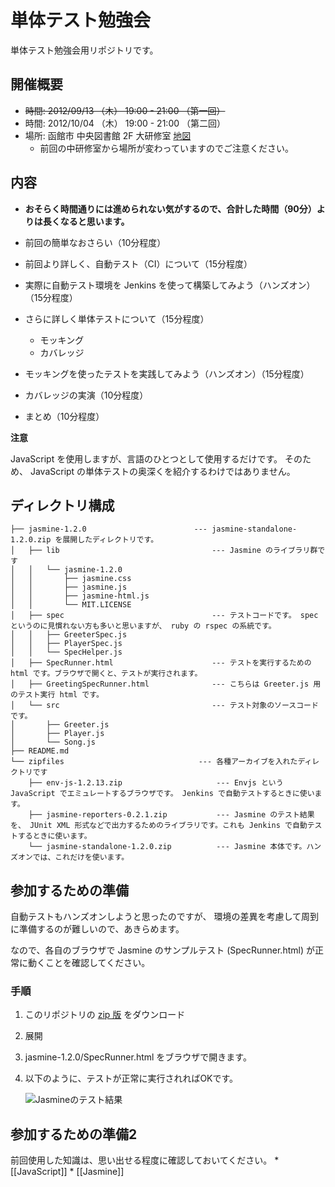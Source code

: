 単体テスト勉強会
=================

単体テスト勉強会用リポジトリです。

開催概要
---------

* ~~時間: 2012/09/13 （木） 19:00 - 21:00 （第一回）~~
* 時間: 2012/10/04 （木） 19:00 - 21:00 （第二回）
* 場所: 函館市 中央図書館 2F 大研修室 [地図](http://goo.gl/maps/HcGZq)
    * 前回の中研修室から場所が変わっていますのでご注意ください。

内容
---------

* **おそらく時間通りには進められない気がするので、合計した時間（90分）よりは長くなると思います。**

* 前回の簡単なおさらい（10分程度）
* 前回より詳しく、自動テスト（CI）について（15分程度）
* 実際に自動テスト環境を Jenkins を使って構築してみよう（ハンズオン）（15分程度）
* さらに詳しく単体テストについて（15分程度）
    * モッキング
    * カバレッジ
* モッキングを使ったテストを実践してみよう（ハンズオン）（15分程度）
* カバレッジの実演（10分程度）
* まとめ（10分程度）


**注意**

JavaScript を使用しますが、言語のひとつとして使用するだけです。
そのため、 JavaScript の単体テストの奥深くを紹介するわけではありません。

ディレクトリ構成
----------------

    ├── jasmine-1.2.0                        --- jasmine-standalone-1.2.0.zip を展開したディレクトリです。
    │   ├── lib                                  --- Jasmine のライブラリ群です
    │   │   └── jasmine-1.2.0
    │   │       ├── jasmine.css
    │   │       ├── jasmine.js
    │   │       ├── jasmine-html.js
    │   │       └── MIT.LICENSE
    │   ├── spec                                 --- テストコードです。 spec というのに見慣れない方も多いと思いますが、 ruby の rspec の系統です。
    │   │   ├── GreeterSpec.js
    │   │   ├── PlayerSpec.js
    │   │   └── SpecHelper.js
    │   ├── SpecRunner.html                      --- テストを実行するための html です。ブラウザで開くと、テストが実行されます。
    │   ├── GreetingSpecRunner.html              --- こちらは Greeter.js 用のテスト実行 html です。
    │   └── src                                  --- テスト対象のソースコードです。
    │       ├── Greeter.js
    │       ├── Player.js
    │       └── Song.js
    ├── README.md
    └── zipfiles                              --- 各種アーカイブを入れたディレクトリです
        ├── env-js-1.2.13.zip                     --- Envjs という JavaScript でエミュレートするブラウザです。 Jenkins で自動テストするときに使います。
        ├── jasmine-reporters-0.2.1.zip           --- Jasmine のテスト結果を、 JUnit XML 形式などで出力するためのライブラリです。これも Jenkins で自動テストするときに使います。
        └── jasmine-standalone-1.2.0.zip          --- Jasmine 本体です。ハンズオンでは、これだけを使います。

参加するための準備
-------------------

自動テストもハンズオンしようと思ったのですが、
環境の差異を考慮して周到に準備するのが難しいので、あきらめます。

なので、各自のブラウザで Jasmine のサンプルテスト (SpecRunner.html) が正常に動くことを確認してください。

### 手順

1. このリポジトリの [zip 版](https://github.com/comutt/unittest-study/zipball/v0.0.3) をダウンロード 
1. 展開
1. jasmine-1.2.0/SpecRunner.html をブラウザで開きます。
1. 以下のように、テストが正常に実行されればOKです。

   ![Jasmineのテスト結果](https://raw.github.com/comutt/unittest-study/master/images/jasmine-result.png)

参加するための準備2
---------------------

前回使用した知識は、思い出せる程度に確認しておいてください。
    * [[JavaScript]]
    * [[Jasmine]]